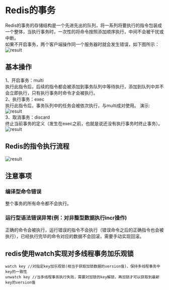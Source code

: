 # Redis的事务  
Redis的事务的存储结构是一个先进先出的队列，将一系列将要执行的指令包装成一个整体，当执行事务时，一次性的将命令按照添加顺序执行，中间不会被干扰或中断。  
如果不开启事务，两个客户端操作同一个服务器时就会发生错误，如下图所示：  
![result](https://static01.imgkr.com/temp/be0097d0899643a08217c414670c7d72.png)  
## 基本操作  
1、开启事务：multi  
执行此指令后，后续的指令都会被添加到事务队列中等待执行，添加到队列中并不会立即执行，只有执行事务时命令才会被执行。  
2、执行事务：exec  
执行此指令后，事务队列中的任务会被依次执行，与multi成对使用。
演示:  
![result](https://static01.imgkr.com/temp/ca3958742ef54c3999f5e674d7b083a5.png)  
3、取消事务：discard  
终止当前事务的定义（发生在exec之前，也就是说还没有执行事务时终止事务）。 
![result](https://static01.imgkr.com/temp/b55a5823a79a433f9d340d4abba1b0f7.png)  
## Redis的指令执行流程  
![result](https://static01.imgkr.com/temp/5098bd9f636144b88364b8a326058221.png)  
## 注意事项  
### 编译型命令错误  
整个事务的所有命令都不会执行。  
### 运行型语法错误异常(例：对非整型数据执行incr操作)  
正确的命令会被执行，运行错误的指令不会执行（错误命令之后的正确指令也会被执行），已经执行完毕的命令对应的数据不会回滚，需要手动实现回滚。    
## redis使用watch实现对多线程事务加乐观锁   
```
watch key //对指定key加乐观锁(相当于获取加锁数据的version值)，保持多线程事务中key的一致性    
unwatch key //当多线程事务执行失败，需要对加锁的key解锁，再加锁才可以获取到最新key的version值
```  


